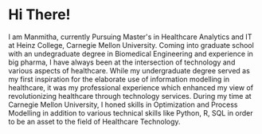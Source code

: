 # Hi There!
I am Manmitha, currently Pursuing Master's in Healthcare Analytics and IT at Heinz College, Carnegie Mellon University. Coming into graduate school with an undegraduate degree in Biomedical Engineering and experience in big pharma, I have always been at the intersection of technology and various aspects of healthcare. While my undergraduate degree served as my first inspiration for the elaborate use of information modelling in healthcare, it was my professional experience which enhanced my view of revolutionizing  healthcare through technology services. During my time at Carnegie Mellon University, I honed skills in Optimization and Process Modelling in addition to various technical skills like Python, R, SQL in order to be an asset to the field of Healthcare Technology.
